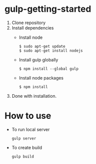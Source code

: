 # gulp-getting-started

1. Clone repository
2. Install dependencies
   * Install node

     ```
     $ sudo apt-get update
     $ sudo apt-get install nodejs
     ```
   * Install gulp globally

     ```
     $ npm install --global gulp
     ```
   * Install node packages

     ```
     $ npm install
     ```
3. Done with installation.

# How to use
   * To run local server

     ```
     gulp server
     ```
   * To create build

     ```
     gulp build
